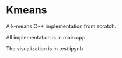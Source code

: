 # Kmeans
A k-means C++ implementation from scratch.

All implementation is in main.cpp

The visualization is in test.ipynb

